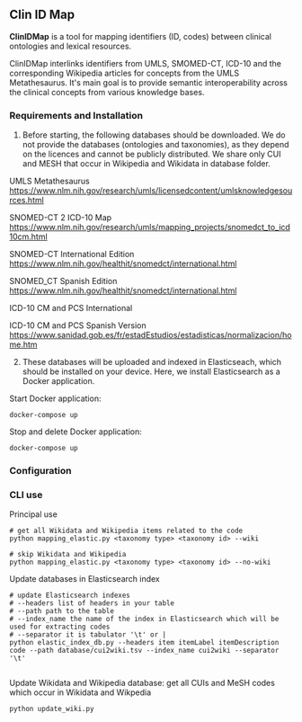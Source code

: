 ## Clin ID Map

**ClinIDMap**  is a tool for mapping identifiers (ID, codes) between clinical ontologies and lexical resources.

ClinIDMap interlinks identifiers from UMLS, SMOMED-CT, ICD-10 and the corresponding Wikipedia articles for concepts from the UMLS Metathesaurus. It's main goal is to provide semantic interoperability across the clinical concepts from various
knowledge bases. 

### Requirements and Installation 

1. Before starting, the following databases should be downloaded. We do not provide the databases (ontologies and taxonomies), as they depend on the licences and cannot be publicly distributed. We share only CUI and MESH that occur in Wikipedia and Wikidata in database folder.  

UMLS Metathesaurus https://www.nlm.nih.gov/research/umls/licensedcontent/umlsknowledgesources.html

SNOMED-CT 2 ICD-10 Map https://www.nlm.nih.gov/research/umls/mapping_projects/snomedct_to_icd10cm.html

SNOMED-CT International Edition https://www.nlm.nih.gov/healthit/snomedct/international.html 

SNOMED_CT Spanish Edition https://www.nlm.nih.gov/healthit/snomedct/international.html

ICD-10 CM and PCS International

ICD-10 CM and PCS Spanish Version https://www.sanidad.gob.es/fr/estadEstudios/estadisticas/normalizacion/home.htm

2. These databases will be uploaded and indexed in Elasticseach, which should be installed on your device. Here, we install Elasticsearch as a Docker application.  

Start Docker application:

```shell script
docker-compose up
```

Stop and delete Docker application: 

```shell script
docker-compose up
```

### Configuration 


### CLI use 

Principal use 

```shell script
# get all Wikidata and Wikipedia items related to the code
python mapping_elastic.py <taxonomy type> <taxonomy id> --wiki 

# skip Wikidata and Wikipedia 
python mapping_elastic.py <taxonomy type> <taxonomy id> --no-wiki 
```

Update databases in Elasticsearch index 

```shell script
# update Elasticsearch indexes 
# --headers list of headers in your table 
# --path path to the table 
# --index_name the name of the index in Elasticsearch which will be used for extracting codes
# --separator it is tabulator '\t' or |  
python elastic_index_db.py --headers item itemLabel itemDescription code --path database/cui2wiki.tsv --index_name cui2wiki --separator '\t'
 
```

Update Wikidata and Wikipedia database: get all CUIs and MeSH codes which occur in Wikidata and Wikpedia  

```shell script
python update_wiki.py 
```